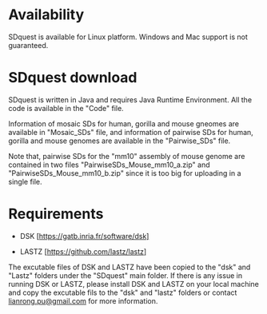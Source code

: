 # Availability
SDquest is available for Linux platform. Windows and Mac support is not guaranteed.

# SDquest download
SDquest is written in Java and requires Java Runtime Environment. All the code is available in the "Code" file. 

Information of mosaic SDs for human, gorilla and mouse gneomes are available in "Mosaic_SDs" file, and information of pairwise SDs for human, gorilla and mouse genomes are available in the "Pairwise_SDs" file. 

Note that, pairwise SDs for the "mm10" assembly of mouse genome are contained in two files "PairwiseSDs_Mouse_mm10_a.zip" and "PairwiseSDs_Mouse_mm10_b.zip" since it is too big for uploading in a single file.

# Requirements

  -  DSK [https://gatb.inria.fr/software/dsk]
  
  -  LASTZ [https://github.com/lastz/lastz]

The excutable files of DSK and LASTZ have been copied to the "dsk" and "Lastz" folders under the "SDquest" main folder. If there is any issue in running DSK or LASTZ, please install DSK and LASTZ on your local machine and copy the excutable fils to the "dsk" and "lastz" folders or contact lianrong.pu@gmail.com for more information.
 
